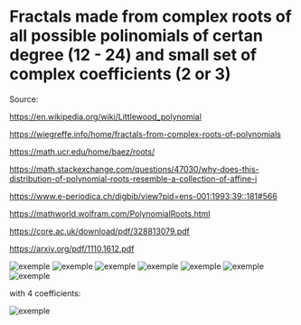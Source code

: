 # Fractals made from complex roots of all possible polinomials of certan degree (12 - 24) and small set of complex coefficients (2 or 3)
 
 Source:
 
 https://en.wikipedia.org/wiki/Littlewood_polynomial
 
 https://wiegreffe.info/home/fractals-from-complex-roots-of-polynomials
 
 https://math.ucr.edu/home/baez/roots/
 
 https://math.stackexchange.com/questions/47030/why-does-this-distribution-of-polynomial-roots-resemble-a-collection-of-affine-i
 
 https://www.e-periodica.ch/digbib/view?pid=ens-001:1993:39::181#566
 
 https://mathworld.wolfram.com/PolynomialRoots.html
 
 https://core.ac.uk/download/pdf/328813079.pdf
 
 https://arxiv.org/pdf/1110.1612.pdf
 
![exemple](https://i.imgur.com/IXH75LV.png)
![exemple](https://i.imgur.com/myk55YG.png)
![exemple](https://i.imgur.com/zbLSz5d.png)
![exemple](https://i.imgur.com/eaqUX22.png)
![exemple](https://i.imgur.com/U5aAoer.png)
![exemple](https://i.imgur.com/Jg87gil.png)
![exemple](https://i.imgur.com/KjY41Ah.png)

with 4 coefficients:

![exemple](https://i.imgur.com/qqArssw.png)
